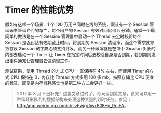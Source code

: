 # Timer 的性能优势


假如有这样一个场景，1 个 100 万用户同时在线的系统，假设有一个 Session 管理器来管理它们的存亡，每个用户的 Session 有效时间假设 5 分钟，通常一个最简单的做法是在一个 Session 管理器中启动一个 Thread 去定时校验每个 Session 是否到达有效期截止时间，将到期的 Session 清理掉，而这个需求就导致存放 Session 的字典必须支持并发。而另一种做法就是在每个 Session 对象的内部去启动一个 Timer 让 Timer 在指定时间后去校验自身是否到期，若到期则发出事件通知让管理器去做清理工作。

测试结果，使用 Thread 的方式 CPU 一直保持在 4% 左右，而使用 Timer 的方式 CPU 保持在 0，内存比 Thread 方式多用 100 多 mb。按照存储比 CPU 便宜的标准，即使是内存消耗感觉也是第二种方式会更好一些。

>2017 年 3 月 9 日补充：这篇文章过时了，今天读到篇文章，原来可以用一种叫环形队列的数据结构来处理这种大量的超时任务。参见：<http://mp.weixin.qq.com/s/mvFwjgxliwx808Hn_9ruEA>。

